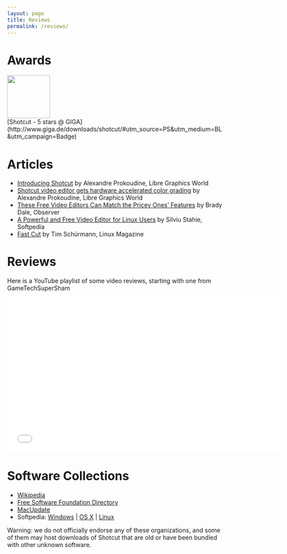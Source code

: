 ```yaml
---
layout: page
title: Reviews
permalink: /reviews/
---
```

Awards
======

<img width="100" alt="" src="http://www.giga.de/static/badges/img/2375875_software.png" height="100" />
<br />
[Shotcut - 5 stars @ GIGA](http://www.giga.de/downloads/shotcut/#utm_source=PS&utm_medium=BL&utm_campaign=Badge)

Articles
========

-   [Introducing
    Shotcut](http://libregraphicsworld.org/blog/entry/introducing-shotcut-a-new-free-video-editor)
    by Alexandre Prokoudine, Libre Graphics World
-   [Shotcut video editor gets hardware accelerated color
    grading](http://libregraphicsworld.org/blog/entry/shotcut-gets-hardware-accelerated-color-grading)
    by Alexandre Prokoudine, Libre Graphics World
-   [These Free Video Editors Can Match the Pricey Ones’
    Features](http://observer.com/2015/08/these-free-video-editors-can-match-the-pricey-ones-features/)
    by Brady Dale, Observer
-   [A Powerful and Free Video Editor for Linux
    Users](http://www.softpedia.com/reviews/linux/shotcut-review-490438.shtml)
    by Silviu Stahie, Softpedia
-   [Fast
    Cut](http://www.linux-magazine.com/Issues/2014/159/Shotcut-Video-Editor)
    by Tim Schürmann, Linux Magazine

Reviews
=======

Here is a YouTube playlist of some video reviews, starting with one from
GameTechSuperSham

<iframe width="640" height="360" src="//www.youtube.com/embed/zbeuUvkn_Gcwww.youtube-nocookie.com/embed/-ZiAgwIzBGc?list=PLy7k-GJ461uvIDBD0qpEy4E5ixfSfryJW" frameborder="0" allowfullscreen="1">
</iframe>

Software Collections
====================

-   [Wikipedia](https://en.wikipedia.org/wiki/Shotcut)
-   [Free Software Foundation
    Directory](http://directory.fsf.org/wiki/Shotcut)
-   [MacUpdate](http://www.macupdate.com/app/mac/48634/shotcut/)
-   Softpedia:
    [Windows](http://www.softpedia.com/get/Multimedia/Video/Video-Editors/Shotcut.shtml)
    | [OS X](http://mac.softpedia.com/get/Multimedia/Shotcut.shtml) |
    [Linux](http://linux.softpedia.com/get/Multimedia/Video/Shotcut-103754.shtml)

Warning: we do not officially endorse any of these organizations, and some of them may host downloads of Shotcut that are old or have been bundled with other unknown software.

<script type="text/javascript"><!--
google_ad_client = "ca-pub-1305424236533187";
/* Shotcut leaderboard */
google_ad_slot = "1157645159";
google_ad_width = 728;
google_ad_height = 90;
//--> </script> <script type="text/javascript"
src="//pagead2.googlesyndication.com/pagead/show_ads.js"> </script>
